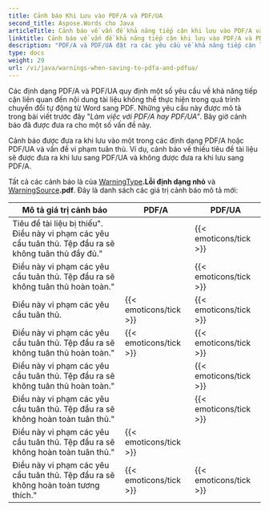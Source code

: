 ```yaml
---
title: Cảnh báo Khi Lưu vào PDF/A và PDF/UA
second_title: Aspose.Words cho Java
articleTitle: Cảnh báo về vấn đề khả năng tiếp cận khi lưu vào PDF/A và PDF/UA
linktitle: Cảnh báo về vấn đề khả năng tiếp cận khi lưu vào PDF/A và PDF/UA
description: "PDF/A và PDF/UA đặt ra các yêu cầu về khả năng tiếp cận liên quan đến nội dung tài liệu. Khi lưu sang PDF/A hoặc PDF/UA trong Java và vấn đề vi phạm quy định, một cảnh báo được đưa ra."
type: docs
weight: 29
url: /vi/java/warnings-when-saving-to-pdfa-and-pdfua/
---
```


Các định dạng PDF/A và PDF/UA quy định một số yêu cầu về khả năng tiếp cận liên quan đến nội dung tài liệu không thể thực hiện trong quá trình chuyển đổi tự động từ Word sang PDF. Những yêu cầu này được mô tả trong bài viết trước đây "*Làm việc với PDF/A hay PDF/UA"*. Bây giờ cảnh báo đã được đưa ra cho một số vấn đề này.

Cảnh báo được đưa ra khi lưu vào một trong các định dạng PDF/A hoặc PDF/UA và vấn đề vi phạm tuân thủ. Ví dụ, cảnh báo về thiếu tiêu đề tài liệu sẽ được đưa ra khi lưu sang PDF/UA và không được đưa ra khi lưu sang PDF/A.

Tất cả các cảnh báo là của [WarningType](https://reference.aspose.com/words/java/com.aspose.words/warningtype/)**.Lỗi định dạng nhỏ** và [WarningSource](https://reference.aspose.com/words/java/com.aspose.words/warningsource/)**.pdf**. Đây là danh sách các giá trị cảnh báo mô tả mới:

| Mô tả giá trị cảnh báo | PDF/A | PDF/UA |
| ------------------------------------------------------------ | ---------------------- | ---------------------- |
| Tiêu đề tài liệu bị thiếu". Điều này vi phạm các yêu cầu tuân thủ. Tệp đầu ra sẽ không tuân thủ đầy đủ." || {{< emoticons/tick >}} |
|  Điều này vi phạm các yêu cầu tuân thủ. Tệp đầu ra sẽ không tuân thủ hoàn toàn." || {{< emoticons/tick >}} |
|  Điều này vi phạm các yêu cầu tuân thủ.  | {{< emoticons/tick >}} | {{< emoticons/tick >}} |
|  Điều này vi phạm các yêu cầu tuân thủ. Tệp đầu ra sẽ không tuân thủ hoàn toàn." | {{< emoticons/tick >}} | {{< emoticons/tick >}} |
|  Điều này vi phạm các yêu cầu tuân thủ. Tệp đầu ra sẽ không tuân thủ hoàn toàn." || {{< emoticons/tick >}} |
|  Điều này vi phạm các yêu cầu tuân thủ. Tệp đầu ra sẽ không hoàn toàn tuân thủ." || {{< emoticons/tick >}} |
|  Điều này vi phạm các yêu cầu tuân thủ. Tệp đầu ra sẽ không hoàn toàn tuân thủ." | {{< emoticons/tick >}} ||
|  Điều này vi phạm các yêu cầu tuân thủ. Tệp đầu ra sẽ không hoàn toàn tương thích." | {{< emoticons/tick >}} | {{< emoticons/tick >}} |
